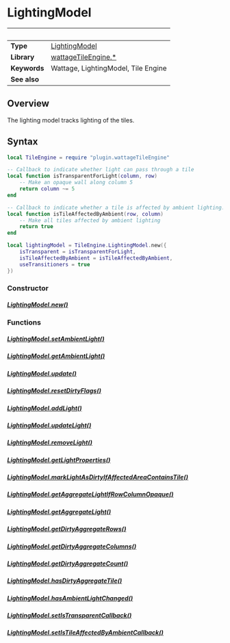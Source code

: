 # LightingModel

|                      | &nbsp;
| -------------------- | ---------------------------------------------------------------
| __Type__             | [LightingModel](type_lightingModel.markdown)
| __Library__          | [wattageTileEngine.*](../Readme.markdown)
| __Keywords__         | Wattage, LightingModel, Tile Engine
| __See also__         |

## Overview

The lighting model tracks lighting of the tiles.

## Syntax

``````lua
local TileEngine = require "plugin.wattageTileEngine"

-- Callback to indicate whether light can pass through a tile
local function isTransparentForLight(column, row)
    -- Make an opaque wall along column 5
    return column ~= 5
end

-- Callback to indicate whether a tile is affected by ambient lighting.
local function isTileAffectedByAmbient(row, column)
    -- Make all tiles affected by ambient lighting
    return true
end

local lightingModel = TileEngine.LightingModel.new({
    isTransparent = isTransparentForLight,
    isTileAffectedByAmbient = isTileAffectedByAmbient,
    useTransitioners = true
})
``````
### Constructor

##### [LightingModel.new()](new.markdown)


### Functions

##### [LightingModel.setAmbientLight()](setAmbientLight.markdown)

##### [LightingModel.getAmbientLight()](getAmbientLight.markdown)

##### [LightingModel.update()](update.markdown)

##### [LightingModel.resetDirtyFlags()](resetDirtyFlags.markdown)

##### [LightingModel.addLight()](addLight.markdown)

##### [LightingModel.updateLight()](updateLight.markdown)

##### [LightingModel.removeLight()](removeLight.markdown)

##### [LightingModel.getLightProperties()](getLightProperties.markdown)

##### [LightingModel.markLightAsDirtyIfAffectedAreaContainsTile()](markLightAsDirtyIfAffectedAreaContainsTile.markdown)

##### [LightingModel.getAggregateLightIfRowColumnOpaque()](getAggregateLightIfRowColumnOpaque.markdown)

##### [LightingModel.getAggregateLight()](getAggregateLight.markdown)

##### [LightingModel.getDirtyAggregateRows()](getDirtyAggregateRows.markdown)

##### [LightingModel.getDirtyAggregateColumns()](getDirtyAggregateColumns.markdown)

##### [LightingModel.getDirtyAggregateCount()](getDirtyAggregateCount.markdown)

##### [LightingModel.hasDirtyAggregateTile()](hasDirtyAggregateTile.markdown)

##### [LightingModel.hasAmbientLightChanged()](hasAmbientLightChanged.markdown)

##### [LightingModel.setIsTransparentCallback()](setIsTransparentCallback.markdown)

##### [LightingModel.setIsTileAffectedByAmbientCallback()](setIsTileAffectedByAmbientCallback.markdown)